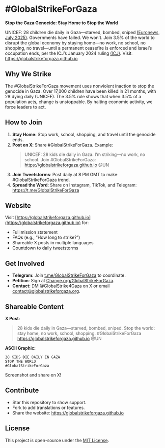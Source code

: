 # #GlobalStrikeForGaza

**Stop the Gaza Genocide: Stay Home to Stop the World**

UNICEF: 28 children die daily in Gaza—starved, bombed, sniped [(Euronews, July 2025)](https://www.euronews.com/2025/07/17/an-average-of-28-children-die-daily-in-gaza-unicef-tells-security-council). Governments have failed. We won’t. Join 3.5% of the world to disrupt the global economy by staying home—no work, no school, no shopping, no travel—until a permanent ceasefire is enforced and Israel’s occupation ends, per the ICJ’s January 2024 ruling [(ICJ)](https://www.icj-cij.org/case/192). Visit: https://globalstrikeforgaza.github.io

## Why We Strike
The #GlobalStrikeForGaza movement uses nonviolent inaction to stop the genocide in Gaza. Over 17,000 children have been killed in 21 months, with 28 dying daily (UNICEF). The 3.5% rule shows that when 3.5% of a population acts, change is unstoppable. By halting economic activity, we force leaders to act.

## How to Join
1. **Stay Home**: Stop work, school, shopping, and travel until the genocide ends.
2. **Post on X**: Share #GlobalStrikeForGaza. Example:  
   > UNICEF: 28 kids die daily in Gaza. I’m striking—no work, no school. Join #GlobalStrikeForGaza: https://globalstrikeforgaza.github.io @UN 
3. **Join Tweetstorms**: Post daily at 8 PM GMT to make #GlobalStrikeForGaza trend.
4. **Spread the Word**: Share on Instagram, TikTok, and Telegram: https://t.me/GlobalStrikeForGaza

## Website
Visit [https://globalstrikeforgaza.github.io](https://globalstrikeforgaza.github.io) for:
- Full mission statement
- FAQs (e.g., “How long to strike?”)
- Shareable X posts in multiple languages
- Countdown to daily tweetstorms

## Get Involved
- **Telegram**: Join [t.me/GlobalStrikeForGaza](https://t.me/GlobalStrikeForGaza) to coordinate.
- **Petition**: Sign at [Change.org/GlobalStrikeForGaza](https://change.org/GlobalStrikeForGaza).
- **Contact**: DM @GlobalStrike4Gaza on X or email contact@globalstrikeforgaza.org.

## Shareable Content
**X Post**:  
> 28 kids die daily in Gaza—starved, bombed, sniped. Stop the world: stay home, no work, school, shopping. #GlobalStrikeForGaza https://globalstrikeforgaza.github.io @UN

**ASCII Graphic**:  
```
28 KIDS DIE DAILY IN GAZA
STOP THE WORLD
#GlobalStrikeForGaza
```
Screenshot and share on X!

## Contribute
- Star this repository to show support.
- Fork to add translations or features.
- Share the website: https://globalstrikeforgaza.github.io

## License
This project is open-source under the [MIT License](LICENSE).